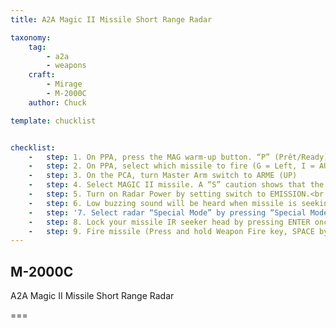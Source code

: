 ```yaml
---
title: A2A Magic II Missile Short Range Radar

taxonomy:
    tag:
        - a2a
        - weapons
    craft:
        - Mirage
        - M-2000C
    author: Chuck

template: chucklist


checklist:
    -   step: 1. On PPA, press the MAG warm-up button. “P” (Prêt/Ready) will blink during warm-up process (30 s) and remain illuminated when warm-up is complete.
    -   step: 2. On PPA, select which missile to fire (G = Left, I = AUTO, R = Right)
    -   step: 3. On the PCA, turn Master Arm switch to ARME (UP)
    -   step: 4. Select MAGIC II missile. A “S” caution shows that the missile is selected.
    -   step: 5. Turn on Radar Power by setting switch to EMISSION.<br />• Consult previous chapter for radar operation parameters
    -   step: 6. Low buzzing sound will be heard when missile is seeking IR signatures.
    -   step: '7. Select radar “Special Mode” by pressing “Special Modes FWD or AFT” switch on your HOTAS.<br />You can choose between three modes: Horizontal, Vertical or Boresight. Target will have a circle on it on the HUD. Louder buzzing sound will be heard when missile is tracking IR signature.'
    -   step: 8. Lock your missile IR seeker head by pressing ENTER once target circle is within radar tracking circle/line. A square will appear on locked target.
    -   step: 9. Fire missile (Press and hold Weapon Fire key, SPACE by default) when missile is within KILL (no escape) range<br />• When in KILL zone, you will see a double circle + TIR (fire) message on the HUD
---
```


## M-2000C
A2A Magic II Missile Short Range Radar


===
